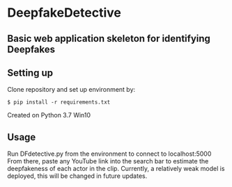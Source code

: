 # DeepfakeDetective
## Basic web application skeleton for identifying Deepfakes 


## Setting up
Clone repository and set up environment by:

<pre><code>$ pip install -r requirements.txt
</code></pre>

Created on Python 3.7 Win10


## Usage
Run DFdetective.py from the environment to connect to localhost:5000
From there, paste any YouTube link into the search bar to estimate the deepfakeness of each actor in the clip.
Currently, a relatively weak model is deployed, this will be changed in future updates.

